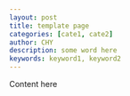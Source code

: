 ```yaml
---
layout: post
title: template page
categories: [cate1, cate2]
author: CHY
description: some word here
keywords: keyword1, keyword2
---
```


Content here
